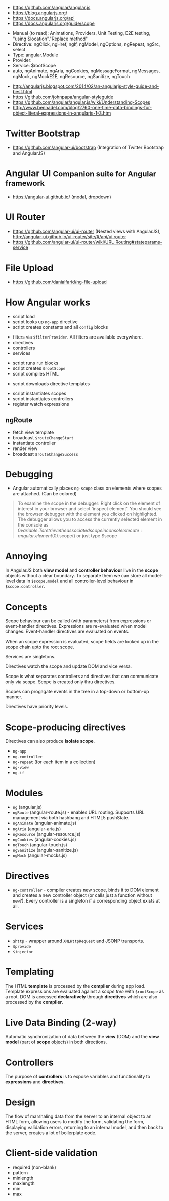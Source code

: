 - https://github.com/angular/angular.js
- https://blog.angularjs.org/
- https://docs.angularjs.org/api
- https://docs.angularjs.org/guide/scope
 + Manual (to read): Animations, Providers, Unit Testing, E2E testing, "using $location"."Replace method" 
 + Directive: ngClick, ngHref, ngIf, ngModel, ngOptions, ngRepeat, ngSrc, select
 + Type: angular.Module
 + Provider:
 + Service: $rootScope
 + auto, ngAnimate, ngAria, ngCookies, ngMessageFormat, ngMessages, ngMock, ngMockE2E, ngResource, ngSanitize, ngTouch
- http://angularjs.blogspot.com/2014/02/an-angularjs-style-guide-and-best.html
- https://github.com/johnpapa/angular-styleguide
- https://github.com/angular/angular.js/wiki/Understanding-Scopes
- http://www.bennadel.com/blog/2760-one-time-data-bindings-for-object-literal-expressions-in-angularjs-1-3.htm

# Twitter Bootstrap
- https://github.com/angular-ui/bootstrap (Integration of Twitter Bootstrap and AngularJS)

# Angular UI <small>Companion suite for Angular framework</small>
- https://angular-ui.github.io/ (modal, dropdown)

# UI Router
- https://github.com/angular-ui/ui-router (Nested views with AngularJS), http://angular-ui.github.io/ui-router/site/#/api/ui.router
- https://github.com/angular-ui/ui-router/wiki/URL-Routing#stateparams-service

# File Upload
- https://github.com/danialfarid/ng-file-upload

# How Angular works
- script load
- script looks up `ng-app` directive
- script creates constants and all `config` blocks
 + filters via `$filterProvider`. All filters are available everywhere.
 + directives
 + controllers
 + services
- script runs `run` blocks
- script creates `$rootScope`
- script compiles HTML
 + script downloads directive templates
- script instantiates scopes
- script instantiates controllers
- register watch expressions

## ngRoute
- fetch view template
- broadcast `$routeChangeStart`
- instantiate controller
- render view
- broadcast `$routeChangeSuccess`

# Debugging
- Angular automatically places `ng-scope` class on elements where scopes are attached. (Can be colored)

> To examine the scope in the debugger:
> Right click on the element of interest in your browser and select 'inspect element'. You should see the browser debugger with the element you clicked on highlighted.
> The debugger allows you to access the currently selected element in the console as $0 variable.
> To retrieve the associated scope in console execute: angular.element($0).scope() or just type $scope

# Annoying
In AngularJS both **view model** and **controller behaviour** live in the **scope** objects without a clear boundary. To separate them we can store all model-level data in `$scope.model` and all controller-level behaviour in `$scope.controller`.

# Concepts
Scope behaviour can be called (with parameters) from expressions or event-handler directives. Expressions are re-evaluated when model changes. Event-handler directives are evaluated on events.

When an scope expression is evaluated, scope fields are looked up in the scope chain upto the root scope.

Services are singletons.

Directives watch the scope and update DOM and vice versa.

Scope is what separates controllers and directives that can communicate only via scope. Scope is created only thru directives.

Scopes can progagate events in the tree in a top-down or bottom-up manner.

Directives have priority levels.

# Scope-producing directives
Directives can also produce **isolate scope**.
- `ng-app`
- `ng-controller`
- `ng-repeat` (for each item in a collection)
- `ng-view`
- `ng-if`

# Modules
- `ng` (angular.js)
- `ngRoute` (angular-route.js) - enables URL routing. Supports URL management via both hashbang and HTML5 pushState.
- `ngAnimate` (angular-animate.js)
- `ngAria` (angular-aria.js)
- `ngResource` (angular-resource.js)
- `ngCookies` (angular-cookies.js)
- `ngTouch` (angular-touch.js)
- `ngSanitize` (angular-sanitize.js)
- `ngMock` (angular-mocks.js)

# Directives
- `ng-controller` - compiler creates new scope, binds it to DOM element and creates a new controller object (or calls just a function without `new`?). Every controller is a singleton if a corresponding object exists at all.


# Services
- `$http` - wrapper around `XMLHttpRequest` and JSONP transports.
- `$provide`
- `$injector`

# Templating
The HTML **template** is processed by the **compiler** during app load. Template expressions are evaluated against a *scope tree* with `$rootScope` as a root.
DOM is accessed **declaratively** through **directives** which are also processed by the **compiler**.

# Live Data Binding (2-way)
Automatic synchronization of data between the **view** (DOM) and the **view model** (part of **scope** objects) in both directions.

# Controllers
The purpose of **controllers** is to expose variables and functionality to **expressions** and **directives**.

# Design
The flow of marshaling data from the server to an internal object to an HTML form, allowing users to modify the form, validating the form, displaying validation errors, returning to an internal model, and then back to the server, creates a lot of boilerplate code.

# Client-side validation
- required (non-blank)
- pattern
- minlength
- maxlength
- min
- max
